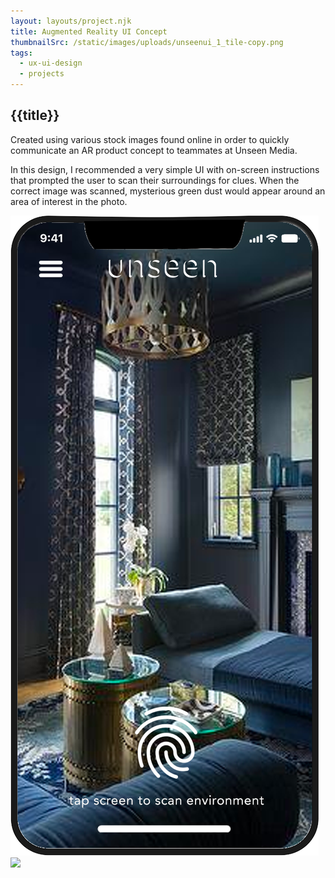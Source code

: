 ```yaml
---
layout: layouts/project.njk
title: Augmented Reality UI Concept
thumbnailSrc: /static/images/uploads/unseenui_1_tile-copy.png
tags:
  - ux-ui-design
  - projects
---
```

## {{title}}

Created using various stock images found online in order to quickly communicate an AR product concept to teammates at Unseen Media.

In this design, I recommended a very simple UI with on-screen instructions that prompted the user to scan their surroundings for clues. When the correct image was scanned, mysterious green dust would appear around an area of interest in the photo.

<div class="frame">
<img src="/static/images/uploads/tabletopar_phone_interface.png" class="object-fit:contain"></img>
</div>

<div class="frame">
<img src="/static/images/uploads/tabletopar3.png" class="object-fit:scale-down"></img>
</div>
